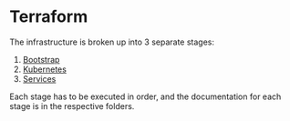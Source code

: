 # Terraform

The infrastructure is broken up into 3 separate stages:
1. [Bootstrap](./bootstrap/README.md)
2. [Kubernetes](./kubernetes/README.md)
3. [Services](./services/README.md)

Each stage has to be executed in order, and the documentation for each stage is in the respective folders.
